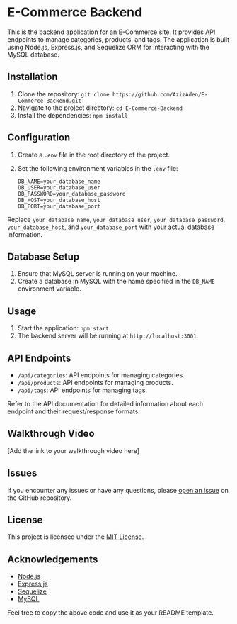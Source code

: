 # E-Commerce Backend

This is the backend application for an E-Commerce site. It provides API endpoints to manage categories, products, and tags. The application is built using Node.js, Express.js, and Sequelize ORM for interacting with the MySQL database.

## Installation

1. Clone the repository: `git clone https://github.com/AzizAden/E-Commerce-Backend.git`
2. Navigate to the project directory: `cd E-Commerce-Backend`
3. Install the dependencies: `npm install`

## Configuration

1. Create a `.env` file in the root directory of the project.
2. Set the following environment variables in the `.env` file:

   ```plaintext
   DB_NAME=your_database_name
   DB_USER=your_database_user
   DB_PASSWORD=your_database_password
   DB_HOST=your_database_host
   DB_PORT=your_database_port
   
Replace `your_database_name`, `your_database_user`, `your_database_password`, `your_database_host`, and `your_database_port` with your actual database information.

## Database Setup

1. Ensure that MySQL server is running on your machine.
2. Create a database in MySQL with the name specified in the `DB_NAME` environment variable.

## Usage

1. Start the application: `npm start`
2. The backend server will be running at `http://localhost:3001`.

## API Endpoints

- `/api/categories`: API endpoints for managing categories.
- `/api/products`: API endpoints for managing products.
- `/api/tags`: API endpoints for managing tags.

Refer to the API documentation for detailed information about each endpoint and their request/response formats.

## Walkthrough Video

[Add the link to your walkthrough video here]

## Issues

If you encounter any issues or have any questions, please [open an issue](https://github.com/AzizAden/E-Commerce-Backend/issues) on the GitHub repository.

## License

This project is licensed under the [MIT License](LICENSE).

## Acknowledgements

- [Node.js](https://nodejs.org/)
- [Express.js](https://expressjs.com/)
- [Sequelize](https://sequelize.org/)
- [MySQL](https://www.mysql.com/)


Feel free to copy the above code and use it as your README template.

